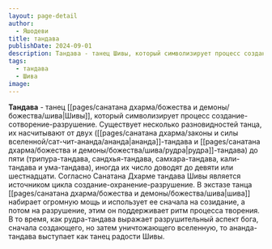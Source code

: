 ```yaml
---
layout: page-detail
author:
  - Яшодеви
title: тандава
publishDate: 2024-09-01
description: Тандава - танец Шивы, который символизирует процесс создание-сотворение-разрушение.
tags:
  - тандава
  - Шива
image:
---
```

**Тандава** - танец [[pages/санатана дхарма/божества и демоны/божества/шива|Шивы]], который символизирует процесс создание-сотворение-разрушение. 
Существует несколько разновидностей танца, их насчитывают от двух ([[pages/санатана дхарма/законы и силы вселенной/сат-чит-ананда/ананда|ананда]]-тандава и [[pages/санатана дхарма/божества и демоны/божества/шива/рудра|рудра]]-тандава) до пяти (трипура-тандава, сандхья-тандава, самхара-тандава, кали-тандава и ума-тандава), иногда их число доводят до девяти или шестнадцати. Согласно Санатана Дхарме тандава Шивы является источником цикла создание-охранение-разрушение. В экстазе танца [[pages/санатана дхарма/божества и демоны/божества/шива|шива]] набирает огромную мощь и использует ее сначала на созидание, а потом на разрушение, этим он поддерживает ритм процесса творения. В то время, как рудра-тандава выражает разрушительный аспект бога, сначала создающего, но затем уничтожающего вселенную, то ананда-тандава выступает как танец радости Шивы.

